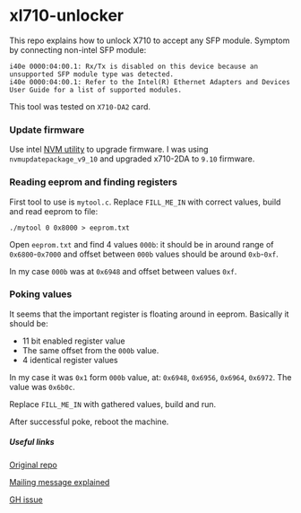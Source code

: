 # xl710-unlocker

This repo explains how to unlock X710 to accept any SFP module.
Symptom by connecting non-intel SFP module:

	i40e 0000:04:00.1: Rx/Tx is disabled on this device because an unsupported SFP module type was detected.
	i40e 0000:04:00.1: Refer to the Intel(R) Ethernet Adapters and Devices User Guide for a list of supported modules.

This tool was tested on `X710-DA2` card.

### Update firmware

Use intel [NVM utility][1] to upgrade firmware. I was using `nvmupdatepackage_v9_10` and upgraded x710-2DA to `9.10` firmware.

[1]:https://www.intel.com/content/www/us/en/download/18190/24769/non-volatile-memory-nvm-update-utility-for-intel-ethernet-network-adapter-700-series.html
### Reading eeprom and finding registers

First tool to use is `mytool.c`. Replace `FILL_ME_IN` with correct values, build and read eeprom to file:

	./mytool 0 0x8000 > eeprom.txt

Open `eeprom.txt` and find 4 values `000b`: it should be in around range of `0x6800`-`0x7000` and offset between `000b` values should be around `0xb`-`0xf`.

In my case `000b` was at `0x6948` and offset between values `0xf`.

### Poking values

It seems that the important register is floating around in eeprom.
Basically it should be:
 - 11 bit enabled register value
 - The same offset from the `000b` value.
 - 4 identical register values

In my case it was `0x1` form `000b` value, at: `0x6948`, `0x6956`, `0x6964`, `0x6972`. The value was `0x6b0c`.

Replace `FILL_ME_IN` with gathered values, build and run.

After successful poke, reboot the machine.

##### Useful links

[Original repo](https://github.com/terpstra/xl710-unlocker)

[Mailing message explained](https://sourceforge.net/p/e1000/mailman/message/34988514/)

[GH issue](https://github.com/terpstra/xl710-unlocker/issues/4)
